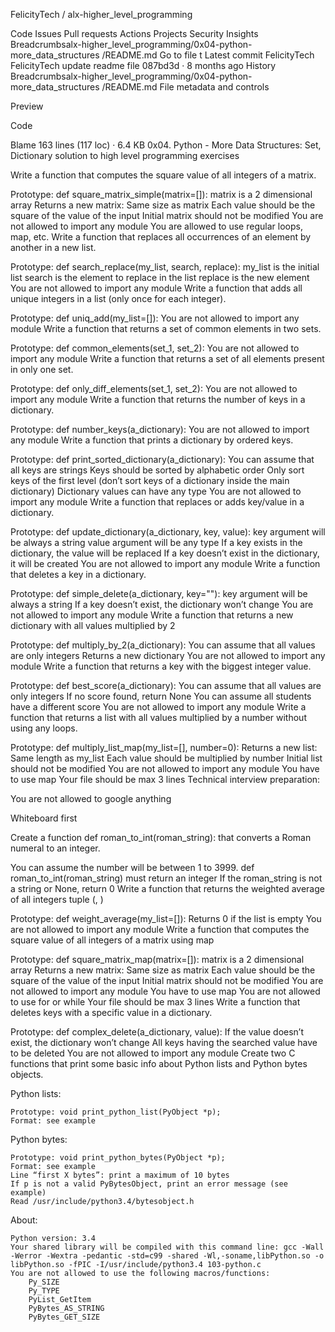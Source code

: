 
FelicityTech
/
alx-higher_level_programming

Code
Issues
Pull requests
Actions
Projects
Security
Insights
Breadcrumbsalx-higher_level_programming/0x04-python-more_data_structures
/README.md
Go to file
t
Latest commit
FelicityTech
FelicityTech
update readme file
087bd3d
 · 
8 months ago
History
Breadcrumbsalx-higher_level_programming/0x04-python-more_data_structures
/README.md
File metadata and controls

Preview

Code

Blame
163 lines (117 loc) · 6.4 KB
0x04. Python - More Data Structures: Set, Dictionary
solution to high level programming exercises

Write a function that computes the square value of all integers of a matrix.

 Prototype: def square_matrix_simple(matrix=[]):
 matrix is a 2 dimensional array
 Returns a new matrix:
     Same size as matrix
     Each value should be the square of the value of the input
 Initial matrix should not be modified
 You are not allowed to import any module
 You are allowed to use regular loops, map, etc.
Write a function that replaces all occurrences of an element by another in a new list.

 Prototype: def search_replace(my_list, search, replace):
 my_list is the initial list
 search is the element to replace in the list
 replace is the new element
 You are not allowed to import any module
Write a function that adds all unique integers in a list (only once for each integer).

 Prototype: def uniq_add(my_list=[]):
 You are not allowed to import any module
Write a function that returns a set of common elements in two sets.

 Prototype: def common_elements(set_1, set_2):
 You are not allowed to import any module
Write a function that returns a set of all elements present in only one set.

 Prototype: def only_diff_elements(set_1, set_2):
 You are not allowed to import any module
Write a function that returns the number of keys in a dictionary.

 Prototype: def number_keys(a_dictionary):
 You are not allowed to import any module
Write a function that prints a dictionary by ordered keys.

 Prototype: def print_sorted_dictionary(a_dictionary):
 You can assume that all keys are strings
 Keys should be sorted by alphabetic order
 Only sort keys of the first level (don’t sort keys of a dictionary inside the main dictionary)
 Dictionary values can have any type
 You are not allowed to import any module
Write a function that replaces or adds key/value in a dictionary.

 Prototype: def update_dictionary(a_dictionary, key, value):
 key argument will be always a string
 value argument will be any type
 If a key exists in the dictionary, the value will be replaced
 If a key doesn’t exist in the dictionary, it will be created
 You are not allowed to import any module
Write a function that deletes a key in a dictionary.

 Prototype: def simple_delete(a_dictionary, key=""):
 key argument will be always a string
 If a key doesn’t exist, the dictionary won’t change
 You are not allowed to import any module
Write a function that returns a new dictionary with all values multiplied by 2

 Prototype: def multiply_by_2(a_dictionary):
 You can assume that all values are only integers
 Returns a new dictionary
 You are not allowed to import any module
Write a function that returns a key with the biggest integer value.

Prototype: def best_score(a_dictionary):
You can assume that all values are only integers
If no score found, return None
You can assume all students have a different score
You are not allowed to import any module
Write a function that returns a list with all values multiplied by a number without using any loops.

Prototype: def multiply_list_map(my_list=[], number=0):
Returns a new list:
    Same length as my_list
    Each value should be multiplied by number
Initial list should not be modified
You are not allowed to import any module
You have to use map
Your file should be max 3 lines
Technical interview preparation:

You are not allowed to google anything

Whiteboard first

Create a function def roman_to_int(roman_string): that converts a Roman numeral to an integer.

You can assume the number will be between 1 to 3999.
def roman_to_int(roman_string) must return an integer
If the roman_string is not a string or None, return 0
Write a function that returns the weighted average of all integers tuple (, )

Prototype: def weight_average(my_list=[]):
Returns 0 if the list is empty
You are not allowed to import any module
Write a function that computes the square value of all integers of a matrix using map

Prototype: def square_matrix_map(matrix=[]):
matrix is a 2 dimensional array
Returns a new matrix:
    Same size as matrix
    Each value should be the square of the value of the input
Initial matrix should not be modified
You are not allowed to import any module
You have to use map
You are not allowed to use for or while
Your file should be max 3 lines
Write a function that deletes keys with a specific value in a dictionary.

Prototype: def complex_delete(a_dictionary, value):
If the value doesn’t exist, the dictionary won’t change
All keys having the searched value have to be deleted
You are not allowed to import any module
Create two C functions that print some basic info about Python lists and Python bytes objects.

Python lists:

    Prototype: void print_python_list(PyObject *p);
    Format: see example
Python bytes:

    Prototype: void print_python_bytes(PyObject *p);
    Format: see example
    Line “first X bytes”: print a maximum of 10 bytes
    If p is not a valid PyBytesObject, print an error message (see example)
    Read /usr/include/python3.4/bytesobject.h
About:

    Python version: 3.4
    Your shared library will be compiled with this command line: gcc -Wall -Werror -Wextra -pedantic -std=c99 -shared -Wl,-soname,libPython.so -o libPython.so -fPIC -I/usr/include/python3.4 103-python.c
    You are not allowed to use the following macros/functions:
        Py_SIZE
        Py_TYPE
        PyList_GetItem
        PyBytes_AS_STRING
        PyBytes_GET_SIZE
